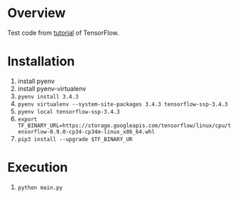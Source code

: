 # Overview

Test code from [tutorial](https://www.tensorflow.org/versions/r0.9/tutorials/mnist/pros/index.html) of TensorFlow.

# Installation

1. install pyenv
1. install pyenv-virtualenv
1. `pyenv install 3.4.3`
1. `pyenv virtualenv --system-site-packages 3.4.3 tensorflow-ssp-3.4.3`
1. `pyenv local tensorflow-ssp-3.4.3`
1. `export TF_BINARY_URL=https://storage.googleapis.com/tensorflow/linux/cpu/tensorflow-0.9.0-cp34-cp34m-linux_x86_64.whl`
1. `pip3 install --upgrade $TF_BINARY_UR`

# Execution

1. `python main.py`

